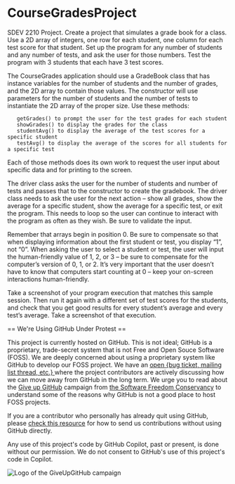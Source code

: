 # CourseGradesProject
SDEV 2210 Project.
Create a project that simulates a grade book for a class. Use a 2D array of integers, one row for each student, one column for each test score for that student. Set up the program for any number of students and any number of tests, and ask the user for those numbers. Test the program with 3 students that each have 3 test scores.

The CourseGrades application should use a GradeBook class that has instance variables for the number of students and the number of grades, and the 2D array to contain those values. The constructor will use parameters for the number of students and the number of tests to instantiate the 2D array of the proper size. Use these methods:

       getGrades() to prompt the user for the test grades for each student
       showGrades() to display the grades for the class
       studentAvg() to display the average of the test scores for a specific student
       testAvg() to display the average of the scores for all students for a specific test

Each of those methods does its own work to request the user input about specific data and for printing to the screen.

The driver class asks the user for the number of students and number of tests and passes that to the constructor to create the gradebook. The driver class needs to ask the user for the next action – show all grades, show the average for a specific student, show the average for a specific test, or exit the program. This needs to loop so the user can continue to interact with the program as often as they wish. Be sure to validate the input.

Remember that arrays begin in position 0. Be sure to compensate so that when displaying information about the first student or test, you display “1”, not “0”. When asking the user to select a student or test, the user will input the human-friendly value of 1, 2, or 3 – be sure to compensate for the computer’s version of 0, 1, or 2. It’s very important that the user doesn’t have to know that computers start counting at 0 – keep your on-screen interactions human-friendly.

Take a screenshot of your program execution that matches this sample session. Then run it again with a different set of test scores for the students, and check that you get good results for every student’s average and every test’s average. Take a screenshot of that execution.


== We're Using GitHub Under Protest ==

This project is currently hosted on GitHub.  This is not ideal; GitHub is a
proprietary, trade-secret system that is not Free and Open Souce Software
(FOSS).  We are deeply concerned about using a proprietary system like GitHub
to develop our FOSS project.  We have an
[open {bug ticket, mailing list thread, etc.} ](INSERT_LINK) where the
project contributors are actively discussing how we can move away from GitHub
in the long term.  We urge you to read about the
[Give up GitHub](https://GiveUpGitHub.org) campaign from
[the Software Freedom Conservancy](https://sfconservancy.org) to understand
some of the reasons why GitHub is not a good place to host FOSS projects.

If you are a contributor who personally has already quit using GitHub, please
[check this resource](INSERT_LINK) for how to send us contributions without
using GitHub directly.

Any use of this project's code by GitHub Copilot, past or present, is done
without our permission.  We do not consent to GitHub's use of this project's
code in Copilot.

![Logo of the GiveUpGitHub campaign](https://sfconservancy.org/img/GiveUpGitHub.png)
